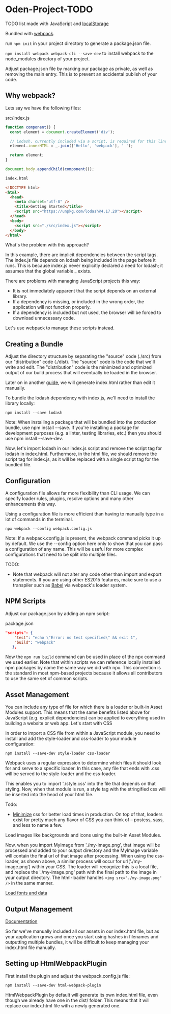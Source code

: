 # Oden-Project-TODO

TODO list made with JavaScript and [localStorage](https://developer.mozilla.org/en-US/docs/Web/API/Web_Storage_API/Using_the_Web_Storage_API)

Bundled with [webpack](https://webpack.js.org/).

run `npm init` in your project directory to generate a package.json file.

`npm install webpack webpack-cli --save-dev` to install webpack to the node_modules directory of your project.

Adjust package.json file by marking our package as private, as well as removing the main entry. This is to prevent an accidental publish of your code.

## Why webpack?

Lets say we have the following files:

src/index.js

```js
function component() {
  const element = document.createElement('div');

  // Lodash, currently included via a script, is required for this line to work
  element.innerHTML = _.join(['Hello', 'webpack'], ' ');

  return element;
}

document.body.appendChild(component());
```

```html
index.html

<!DOCTYPE html>
<html>
  <head>
    <meta charset="utf-8" />
    <title>Getting Started</title>
    <script src="https://unpkg.com/lodash@4.17.20"></script>
  </head>
  <body>
    <script src="./src/index.js"></script>
  </body>
</html>
```

What's the problem with this approach?

In this example, there are implicit dependencies between the script tags. The index.js file depends on lodash being included in the page before it runs. This is because index.js never explicitly declared a need for lodash; it assumes that the global variable _ exists.

There are problems with managing JavaScript projects this way:

- It is not immediately apparent that the script depends on an external library.
- If a dependency is missing, or included in the wrong order, the application will not function properly.
- If a dependency is included but not used, the browser will be forced to download unnecessary code.

Let's use webpack to manage these scripts instead.

## Creating a Bundle

Adjust the directory structure by separating the "source" code (./src) from our "distribution" code (./dist). The "source" code is the code that we'll write and edit. The "distribution" code is the minimized and optimized output of our build process that will eventually be loaded in the browser.

Later on in another [guide](https://webpack.js.org/guides/output-management/#setting-up-htmlwebpackplugin), we will generate index.html rather than edit it manually.

To bundle the lodash dependency with index.js, we'll need to install the library locally:

`npm install --save lodash`

Note: When installing a package that will be bundled into the production bundle, use npm install --save. If you're installing a package for development purposes (e.g. a linter, testing libraries, etc.) then you should use npm install --save-dev.

Now, let's import lodash in our index.js script and remove the script tag for lodash in index.html. Furthermore, in the html file, we should remove the script tag for index.js, as it will be replaced with a single script tag for the bundled file.

## Configuration

A configuration file allows far more flexibility than CLI usage. We can specify loader rules, plugins, resolve options and many other enhancements this way.

Using a configuration file is more efficient than having to manually type in a lot of commands in the terminal.

`npx webpack --config webpack.config.js`

Note: If a webpack.config.js is present, the webpack command picks it up by default. We use the --config option here only to show that you can pass a configuration of any name. This will be useful for more complex configurations that need to be split into multiple files.

TODO:

- Note that webpack will not alter any code other than import and export statements. If you are using other ES2015 features, make sure to use a transpiler such as [Babel](https://webpack.js.org/loaders/babel-loader) via webpack's loader system.

## NPM Scripts

Adjust our package.json by adding an npm script:

package.json

```json
"scripts": {
    "test": "echo \"Error: no test specified\" && exit 1",
    "build": "webpack"
   },
```

Now the `npm run build` command can be used in place of the npx command we used earlier. Note that within scripts we can reference locally installed npm packages by name the same way we did with npx. This convention is the standard in most npm-based projects because it allows all contributors to use the same set of common scripts.

## Asset Management

You can include any type of file for which there is a loader or built-in Asset Modules support. This means that the same benefits listed above for JavaScript (e.g. explicit dependencies) can be applied to everything used in building a website or web app. Let's start with CSS

In order to import a CSS file from within a JavaScript module, you need to install and add the style-loader and css-loader to your module configuration:

`npm install --save-dev style-loader css-loader`

Webpack uses a regular expression to determine which files it should look for and serve to a specific loader. In this case, any file that ends with .css will be served to the style-loader and the css-loader.

This enables you to import './style.css' into the file that depends on that styling. Now, when that module is run, a style tag with the stringified css will be inserted into the head of your html file.

Todo:

- [Minimize](https://webpack.js.org/plugins/mini-css-extract-plugin/#minimizing-for-production) css for better load times in production. On top of that, loaders exist for pretty much any flavor of CSS you can think of – postcss, sass, and less to name a few.

Load images like backgrounds and icons using the built-in Asset Modules.

Now, when you import MyImage from './my-image.png', that image will be processed and added to your output directory and the MyImage variable will contain the final url of that image after processing. When using the css-loader, as shown above, a similar process will occur for url('./my-image.png') within your CSS. The loader will recognize this is a local file, and replace the './my-image.png' path with the final path to the image in your output directory. The html-loader handles `<img src="./my-image.png" />` in the same manner.

[Load fonts and data](https://webpack.js.org/guides/asset-management/#loading-fonts)

## Output Management

[Documentation](https://webpack.js.org/guides/output-management/)

So far we've manually included all our assets in our index.html file, but as your application grows and once you start using hashes in filenames and outputting multiple bundles, it will be difficult to keep managing your index.html file manually.

## Setting up HtmlWebpackPlugin

First install the plugin and adjust the webpack.config.js file:

`npm install --save-dev html-webpack-plugin`

HtmlWebpackPlugin by default will generate its own index.html file, even though we already have one in the dist/ folder. This means that it will replace our index.html file with a newly generated one.